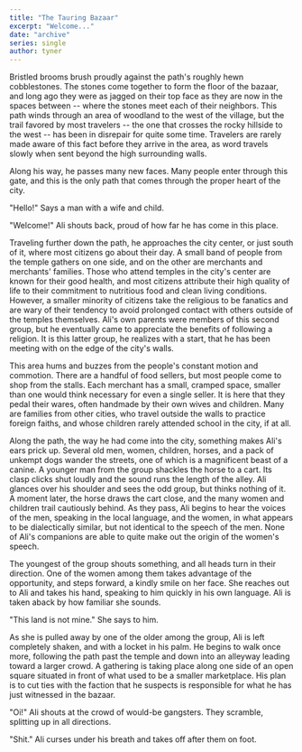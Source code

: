 ```yaml
---
title: "The Tauring Bazaar"
excerpt: "Welcome..."
date: "archive"
series: single
author: tyner
---
```


Bristled brooms brush proudly against the path's roughly hewn cobblestones. The stones come together to form the floor of the bazaar, and long ago they were as jagged on their top face as they are now in the spaces between -- where the stones meet each of their neighbors. This path winds through an area of woodland to the west of the village, but the trail favored by most travelers -- the one that crosses the rocky hillside to the west -- has been in disrepair for quite some time. Travelers are rarely made aware of this fact before they arrive in the area, as word travels slowly when sent beyond the high surrounding walls.

Along his way, he passes many new faces. Many people enter through this gate, and this is the only path that comes through the proper heart of the city.

"Hello!" Says a man with a wife and child.

"Welcome!" Ali shouts back, proud of how far he has come in this place.

Traveling further down the path, he approaches the city center, or just south of it, where most citizens go about their day. A small band of people from the temple gathers on one side, and on the other are merchants and merchants' families. Those who attend temples in the city's center are known for their good health, and most citizens attribute their high quality of life to their commitment to nutritious food and clean living conditions. However, a smaller minority of citizens take the religious to be fanatics and are wary of their tendency to avoid prolonged contact with others outside of the temples themselves. Ali's own parents were members of this second group, but he eventually came to appreciate the benefits of following a religion. It is this latter group, he realizes with a start, that he has been meeting with on the edge of the city's walls.

This area hums and buzzes from the people's constant motion and commotion. There are a handful of food sellers, but most people come to shop from the stalls. Each merchant has a small, cramped space, smaller than one would think necessary for even a single seller. It is here that they pedal their wares, often handmade by their own wives and children. Many are families from other cities, who travel outside the walls to practice foreign faiths, and whose children rarely attended school in the city, if at all.

Along the path, the way he had come into the city, something makes Ali's ears prick up. Several old men, women, children, horses, and a pack of unkempt dogs wander the streets, one of which is a magnificent beast of a canine. A younger man from the group shackles the horse to a cart. Its clasp clicks shut loudly and the sound runs the length of the alley. Ali glances over his shoulder and sees the odd group, but thinks nothing of it. A moment later, the horse draws the cart close, and the many women and children trail cautiously behind. As they pass, Ali begins to hear the voices of the men, speaking in the local language, and the women, in what appears to be dialectically similar, but not identical to the speech of the men. None of Ali's companions are able to quite make out the origin of the women's speech.

The youngest of the group shouts something, and all heads turn in their direction. One of the women among them takes advantage of the opportunity, and steps forward, a kindly smile on her face. She reaches out to Ali and takes his hand, speaking to him quickly in his own language. Ali is taken aback by how familiar she sounds.

"This land is not mine." She says to him.

As she is pulled away by one of the older among the group, Ali is left completely shaken, and with a locket in his palm. He begins to walk once more, following the path past the temple and down into an alleyway leading toward a larger crowd. A gathering is taking place along one side of an open square situated in front of what used to be a smaller marketplace. His plan is to cut ties with the faction that he suspects is responsible for what he has just witnessed in the bazaar.

"Oi!" Ali shouts at the crowd of would-be gangsters. They scramble, splitting up in all directions.

"Shit." Ali curses under his breath and takes off after them on foot.

